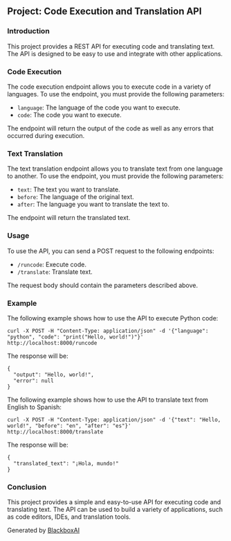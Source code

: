  ## Project: Code Execution and Translation API

### Introduction

This project provides a REST API for executing code and translating text. The API is designed to be easy to use and integrate with other applications.

### Code Execution

The code execution endpoint allows you to execute code in a variety of languages. To use the endpoint, you must provide the following parameters:

* `language`: The language of the code you want to execute.
* `code`: The code you want to execute.

The endpoint will return the output of the code as well as any errors that occurred during execution.

### Text Translation

The text translation endpoint allows you to translate text from one language to another. To use the endpoint, you must provide the following parameters:

* `text`: The text you want to translate.
* `before`: The language of the original text.
* `after`: The language you want to translate the text to.

The endpoint will return the translated text.

### Usage

To use the API, you can send a POST request to the following endpoints:

* `/runcode`: Execute code.
* `/translate`: Translate text.

The request body should contain the parameters described above.

### Example

The following example shows how to use the API to execute Python code:

```
curl -X POST -H "Content-Type: application/json" -d '{"language": "python", "code": "print("Hello, world!")"}' http://localhost:8000/runcode
```

The response will be:

```
{
  "output": "Hello, world!",
  "error": null
}
```

The following example shows how to use the API to translate text from English to Spanish:

```
curl -X POST -H "Content-Type: application/json" -d '{"text": "Hello, world!", "before": "en", "after": "es"}' http://localhost:8000/translate
```

The response will be:

```
{
  "translated_text": "¡Hola, mundo!"
}
```

### Conclusion

This project provides a simple and easy-to-use API for executing code and translating text. The API can be used to build a variety of applications, such as code editors, IDEs, and translation tools.

Generated by [BlackboxAI](https://www.useblackbox.ai)